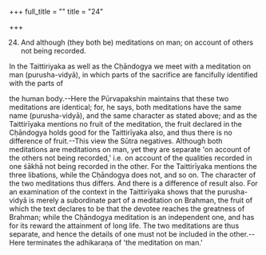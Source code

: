 +++
full_title = ""
title = "24"

+++


24. And although (they both be) meditations on man; on account of others not being recorded.

In the Taittiriyaka as well as the Cḥāndogya we meet with a meditation on man (purusha-vidyā), in which parts of the sacrifice are fancifully identified with the parts of

the human body.--Here the Pūrvapakshin maintains that these two meditations are identical; for, he says, both meditations have the same name (purusha-vidyā), and the same character as stated above; and as the Taittirīyaka mentions no fruit of the meditation, the fruit declared in the Cḥāndogya holds good for the Taittirīyaka also, and thus there is no difference of fruit.--This view the Sūtra negatives. Although both meditations are meditations on man, yet they are separate 'on account of the others not being recorded,' i.e. on account of the qualities recorded in one śākhā not being recorded in the other. For the Taittirīyaka mentions the three libations, while the Cḥāndogya does not, and so on. The character of the two meditations thus differs. And there is a difference of result also. For an examination of the context in the Taittirīyaka shows that the purusha-vidyā is merely a subordinate part of a meditation on Brahman, the fruit of which the text declares to be that the devotee reaches the greatness of Brahman; while the Cḥāndogya meditation is an independent one, and has for its reward the attainment of long life. The two meditations are thus separate, and hence the details of one must not be included in the other.--Here terminates the adhikaraṇa of 'the meditation on man.'

